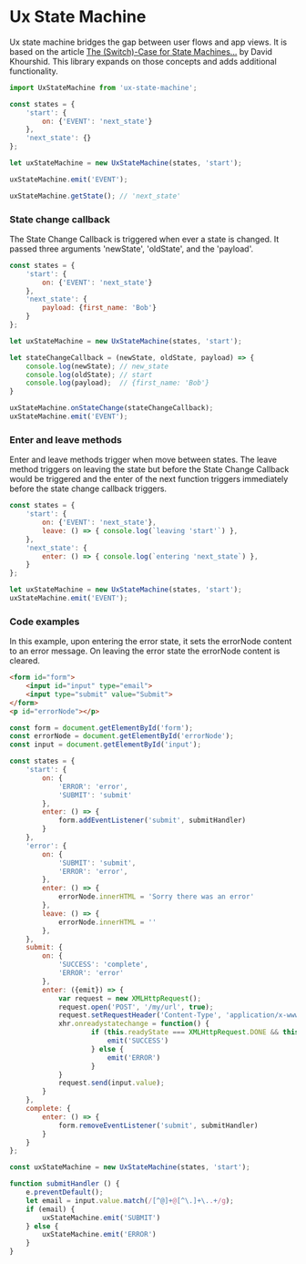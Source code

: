 # Ux State Machine

Ux state machine bridges the gap between user flows and app views. It is based on the article [The (Switch)-Case for State Machines...](https://24ways.org/2018/state-machines-in-user-interfaces/) by David Khourshid. This library expands on those concepts and adds additional functionality.

```javascript
import UxStateMachine from 'ux-state-machine';

const states = {
	'start': {
		on: {'EVENT': 'next_state'}
	},
	'next_state': {}
};

let uxStateMachine = new UxStateMachine(states, 'start');

uxStateMachine.emit('EVENT');

uxStateMachine.getState(); // 'next_state'
```

### State change callback

The State Change Callback is triggered when ever a state is changed. It passed three arguments 'newState', 'oldState', and the 'payload'.

```javascript
const states = {
	'start': {
		on: {'EVENT': 'next_state'}
	},
	'next_state': {
		payload: {first_name: 'Bob'}
	}
};

let uxStateMachine = new UxStateMachine(states, 'start');

let stateChangeCallback = (newState, oldState, payload) => {
	console.log(newState); // new_state
	console.log(oldState); // start
	console.log(payload);  // {first_name: 'Bob'} 
}

uxStateMachine.onStateChange(stateChangeCallback);
uxStateMachine.emit('EVENT');
```

### Enter and leave methods

Enter and leave methods trigger when move between states. The leave method triggers on leaving the state but before the State Change Callback would be triggered and the enter of the next function triggers immediately before the state change callback triggers.

```javascript
const states = {
	'start': {
		on: {'EVENT': 'next_state'},		
		leave: () => { console.log(`leaving 'start'`) },
	},
	'next_state': {
		enter: () => { console.log(`entering 'next_state`) },
	}
};

let uxStateMachine = new UxStateMachine(states, 'start');
uxStateMachine.emit('EVENT');
```

### Code examples

In this example, upon entering the error state, it sets the errorNode content to an error message. On leaving the error state the errorNode content is cleared.

```html
<form id="form">
	<input id="input" type="email">
	<input type="submit" value="Submit">
</form>
<p id="errorNode"></p>
```

```javascript
const form = document.getElementById('form');
const errorNode = document.getElementById('errorNode');
const input = document.getElementById('input');

const states = {
	'start': {
		on: {
			'ERROR': 'error',
			'SUBMIT': 'submit'
		},
		enter: () => {
			form.addEventListener('submit', submitHandler)
		}
	},
	'error': {
		on: {
			'SUBMIT': 'submit',
			'ERROR': 'error',
		},
		enter: () => {		
			errorNode.innerHTML = 'Sorry there was an error'
		},
		leave: () => { 
			errorNode.innerHTML = ''
		},
	},
	submit: {
		on: {
			'SUCCESS': 'complete',
			'ERROR': 'error'
		},
		enter: ({emit}) => {
			var request = new XMLHttpRequest();
			request.open('POST', '/my/url', true);
			request.setRequestHeader('Content-Type', 'application/x-www-form-urlencoded; charset=UTF-8');
			xhr.onreadystatechange = function() {
					if (this.readyState === XMLHttpRequest.DONE && this.status === 200) {
						emit('SUCCESS')
					} else {
						emit('ERROR')
					}
			}
			request.send(input.value);
		}
	},
	complete: {
		enter: () => {
			form.removeEventListener('submit', submitHandler)
		}
	}
};

const uxStateMachine = new UxStateMachine(states, 'start');

function submitHandler () {
	e.preventDefault();
	let email =	input.value.match(/[^@]+@[^\.]+\..+/g);
	if (email) {
		uxStateMachine.emit('SUBMIT')
	} else {
		uxStateMachine.emit('ERROR')
	}
}

```